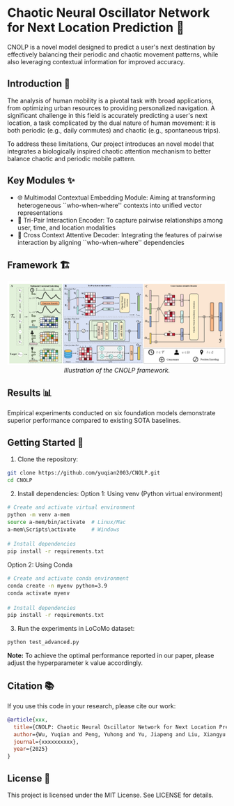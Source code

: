 # Chaotic Neural Oscillator Network for Next Location Prediction 🧠

CNOLP is a novel model designed to predict a user's next destination by effectively balancing their periodic and chaotic movement patterns, while also leveraging contextual information for improved accuracy.


## Introduction 🌟

The analysis of human mobility is a pivotal task with broad applications, from optimizing urban resources to providing personalized navigation. A significant challenge in this field is accurately predicting a user's next location, a task complicated by the dual nature of human movement: it is both periodic (e.g., daily commutes) and chaotic (e.g., spontaneous trips). 

To address these limitations, Our project introduces an novel model that integrates a biologically inspired chaotic attention mechanism to better balance chaotic and periodic mobile pattern.


## Key Modules ✨

- 🌐 Multimodal Contextual Embedding Module: Aiming at transforming heterogeneous ``who-when-where'' contexts into unified vector representations
- 📝 Tri-Pair Interaction Encoder: To capture pairwise relationships among user, time, and location modalities
- 🔄 Cross Context Attentive Decoder: Integrating the features of pairwise interaction by aligning ``who-when-where'' dependencies

## Framework 🏗️

<div align="center">
  <img src="Fig/CNOLP.jpg" alt="CNOLP Framework" width="800"/>
  <br>
  <em>Illustration of the CNOLP framework.</em>
</div>

## Results 📊

Empirical experiments conducted on six foundation models demonstrate superior performance compared to existing SOTA baselines.

## Getting Started 🚀

1. Clone the repository:
```bash
git clone https://github.com/yuqian2003/CNOLP.git
cd CNOLP
```

2. Install dependencies:
Option 1: Using venv (Python virtual environment)
```bash
# Create and activate virtual environment
python -m venv a-mem
source a-mem/bin/activate  # Linux/Mac
a-mem\Scripts\activate     # Windows

# Install dependencies
pip install -r requirements.txt
```

Option 2: Using Conda
```bash
# Create and activate conda environment
conda create -n myenv python=3.9
conda activate myenv

# Install dependencies
pip install -r requirements.txt
```

3. Run the experiments in LoCoMo dataset:
```python
python test_advanced.py 
```

**Note:** To achieve the optimal performance reported in our paper, please adjust the hyperparameter k value accordingly. 

## Citation 📚

If you use this code in your research, please cite our work:

```bibtex
@article{xxx,
  title={CNOLP: Chaotic Neural Oscillator Network for Next Location Prediction},
  author={Wu, Yuqian and Peng, Yuhong and Yu, Jiapeng and Liu, Xiangyu and Yan, Zeting and Lin, Kang and Su, Weifeng and Qu, Bingqing and Raymond S.T. Lee and Yang, Dingqi },
  journal={xxxxxxxxxx},
  year={2025}
}
```

## License 📄

This project is licensed under the MIT License. See LICENSE for details.

